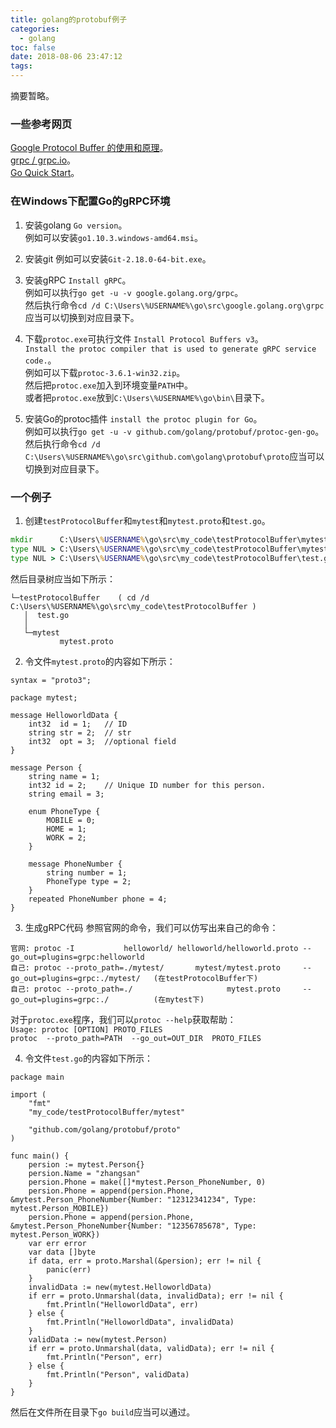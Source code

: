```yaml
---
title: golang的protobuf例子
categories:
  - golang
toc: false
date: 2018-08-06 23:47:12
tags:
---
```

摘要暂略。
<!-- more -->

### 一些参考网页
[Google Protocol Buffer 的使用和原理](https://www.ibm.com/developerworks/cn/linux/l-cn-gpb/index.html)。  
[grpc / grpc.io](https://grpc.io/)。  
[Go Quick Start](https://grpc.io/docs/quickstart/go.html)。  


### 在Windows下配置Go的gRPC环境

1. 安装golang
`Go version`。  
例如可以安装`go1.10.3.windows-amd64.msi`。

2. 安装git
例如可以安装`Git-2.18.0-64-bit.exe`。

3. 安装gRPC
`Install gRPC`。  
例如可以执行`go get -u -v google.golang.org/grpc`。  
然后执行命令`cd /d C:\Users\%USERNAME%\go\src\google.golang.org\grpc`应当可以切换到对应目录下。

4. 下载`protoc.exe`可执行文件
`Install Protocol Buffers v3`。  
`Install the protoc compiler that is used to generate gRPC service code.`。  
例如可以下载`protoc-3.6.1-win32.zip`。  
然后把`protoc.exe`加入到环境变量`PATH`中。  
或者把`protoc.exe`放到`C:\Users\%USERNAME%\go\bin\`目录下。

5. 安装Go的protoc插件
`install the protoc plugin for Go`。  
例如可以执行`go get -u -v github.com/golang/protobuf/protoc-gen-go`。  
然后执行命令`cd /d C:\Users\%USERNAME%\go\src\github.com\golang\protobuf\proto`应当可以切换到对应目录下。


### 一个例子

1. 创建`testProtocolBuffer`和`mytest`和`mytest.proto`和`test.go`。
```cmd
mkdir      C:\Users\%USERNAME%\go\src\my_code\testProtocolBuffer\mytest\
type NUL > C:\Users\%USERNAME%\go\src\my_code\testProtocolBuffer\mytest\mytest.proto
type NUL > C:\Users\%USERNAME%\go\src\my_code\testProtocolBuffer\test.go
```
然后目录树应当如下所示：
```
└─testProtocolBuffer    ( cd /d C:\Users\%USERNAME%\go\src\my_code\testProtocolBuffer )
   │  test.go
   │
   └─mytest
           mytest.proto
```

2. 令文件`mytest.proto`的内容如下所示：
```
syntax = "proto3";

package mytest;

message HelloworldData {
    int32  id = 1;   // ID
    string str = 2;  // str
    int32  opt = 3;  //optional field
}

message Person {
    string name = 1;
    int32 id = 2;    // Unique ID number for this person.
    string email = 3;
 
    enum PhoneType {
        MOBILE = 0;
        HOME = 1;
        WORK = 2;
    }
 
    message PhoneNumber {
        string number = 1;
        PhoneType type = 2;
    }
    repeated PhoneNumber phone = 4;
}
```

3. 生成gRPC代码
参照官网的命令，我们可以仿写出来自己的命令：
```
官网: protoc -I           helloworld/ helloworld/helloworld.proto --go_out=plugins=grpc:helloworld
自己: protoc --proto_path=./mytest/       mytest/mytest.proto     --go_out=plugins=grpc:./mytest/   (在testProtocolBuffer下)
自己: protoc --proto_path=./                     mytest.proto     --go_out=plugins=grpc:./          (在mytest下)
```
对于`protoc.exe`程序，我们可以`protoc --help`获取帮助：  
`Usage: protoc [OPTION] PROTO_FILES`  
`protoc  --proto_path=PATH  --go_out=OUT_DIR  PROTO_FILES`

4. 令文件`test.go`的内容如下所示：
```golang
package main

import (
	"fmt"
	"my_code/testProtocolBuffer/mytest"

	"github.com/golang/protobuf/proto"
)

func main() {
	persion := mytest.Person{}
	persion.Name = "zhangsan"
	persion.Phone = make([]*mytest.Person_PhoneNumber, 0)
	persion.Phone = append(persion.Phone, &mytest.Person_PhoneNumber{Number: "12312341234", Type: mytest.Person_MOBILE})
	persion.Phone = append(persion.Phone, &mytest.Person_PhoneNumber{Number: "12356785678", Type: mytest.Person_WORK})
	var err error
	var data []byte
	if data, err = proto.Marshal(&persion); err != nil {
		panic(err)
	}
	invalidData := new(mytest.HelloworldData)
	if err = proto.Unmarshal(data, invalidData); err != nil {
		fmt.Println("HelloworldData", err)
	} else {
		fmt.Println("HelloworldData", invalidData)
	}
	validData := new(mytest.Person)
	if err = proto.Unmarshal(data, validData); err != nil {
		fmt.Println("Person", err)
	} else {
		fmt.Println("Person", validData)
	}
}
```
然后在文件所在目录下`go build`应当可以通过。
